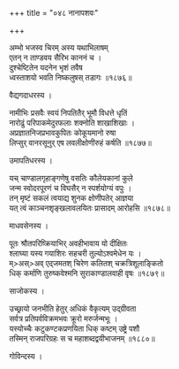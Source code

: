 +++
title = "०४८ नानापशवः"

+++


अम्भो भजस्व चिरम् अस्य यथाभिलाषम्   
एतन् न ताण्डवय सैरिभ काननं च ।  
दुश्चेष्टितेन यदनेन भृशं तवैष   
ध्वस्ताशयो भवति निष्कलुषस् तडागः ॥१८७६॥  


वैद्यगदाधरस्य ।  


नामीभिः प्रसवैः स्वयं निपतितैर् भूमौ विधत्ते धृतिं  
नारोढुं परिपाकमेदुरफलाः शक्नोति शाखाशिखाः ।  
अप्रज्ञातनिजप्रभावकुपितः कोकूयमानो रुषा  
लिप्सुर् वानरसूनुर् एष लवलीक्षोणीरुहं कर्षति ॥१८७७॥  


उमापतिधरस्य ।  


यच् चाण्डालगृहाङ्गणेषु वसतिः कौलेयकानां कुले  
जन्म स्वोदरपूरणं च विघसैर् न स्पर्शयोग्यं वपुः ।  
तन् मृष्टं सकलं त्वयाद्य शुनक क्षोणीपतेर् आज्ञया  
यत् त्वं काञ्चनशृङ्खलावलयितः प्रासादम् आरोहसि ॥१८७८॥  


माधवसेनस्य ।  


पूतः श्रौतपरिष्क्रियाभिर् अवहीभावाय यो दीक्षितः  
श्लाघ्या यस्य गयाशिरः सहचरी तुल्योऽश्वमेधेन यः ।  
म्>अस्>अव् एद्जमतश् चिरेण कलितश् चक्रत्रिशूलाङ्कितो  
धिक् कर्माणि तुरुष्कवेश्मनि सुराकाण्डालवाही वृषः ॥१८७९॥  


साजोकस्य ।  


उच्छ्रायो जनभीति हेतुर् अधिकं वैकृत्यम् उद्ग्रीवता  
सर्वत्र प्रतिपर्वविक्रमभवः क्रूरो मरुर्जन्मभूः ।  
यस्योच्चैः कटुकण्टकप्रणयिता धिक् कष्टम् उष्ट्रे पशौ  
तस्मिन् राजपरिग्रहः स च महाशब्दद्वयीभाजनम् ॥१८८०॥  


गोविन्दस्य ।   


